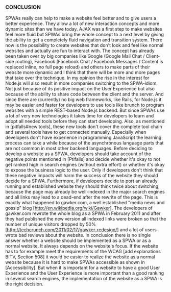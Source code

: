 ### CONCLUSION

SPWAs really can help to make a website feel better and to give users a better experience. They allow a lot of new interaction concepts and more dynamic sites than we have today. AJAX was a first step to make websites feel more fluid but SPWAs bring the whole concept to a next level by giving the ability to get a completely fluid navigation and transition system. There now is the possibility to create websites that don't look and feel like normal websites and actually are fun to interact with.
The concept has already been taken over by big companies like Google (Google Mail Chat / Client-side routing), Facebook (Facebook Chat / Facebook Messages / Content is replaced inline, no full page reload) and others to make parts of their website more dynamic and I think that there will be more and more pages that take over the technique. 
In my opinion the rise in the interest for Node.js will also result in more companies switching to the SPWA-idiom. Not just because of its positive impact on the User Experience but also because of the ability to share code between the client and the server. And since there are (currently) no big web frameworks, like Rails, for Node.js it may be easier and faster for developers to use tools like brunch to program websites with a simple REST-based Node.js backend.
But since SPWAs use a lot of very new technologies it takes time for developers to learn and adopt all needed tools before they can start developing. Also, as mentioned in [pitfalls#new tools], these new tools don't cover the complete tool chain and several tools have to get connected manually. Especially when developers don't have experience in programming JavaScript the learning process can take a while because of the asynchronous language parts that are not common in most other backend languages.
Before deciding to develop a website as a SPWA, developers should take account of the negative points mentioned in [Ptifalls] and decide whether it's okay to not get ranked high in search engines (without extra effort) or whether it's okay to expose the business logic to the user. Only if developers don't think that these negative impacts will harm the success of the website they should decide for a SPWA.
Furthermore, if developers decide to port an already running and established website they should think twice about switching, because the page may already be well-indexed in the major search engines and all links may lead to a dead-end after the rewrite of the page. This is exactly what happened to gawker.com, a well established "media news and gossip" blog [http://en.wikipedia.org/wiki/Gawker]. The developers of gawker.com rewrote the whole blog as a SPWA in February 2011 and after they had published the new version all indexed links were broken so that the number of unique visitors dropped by 50% [http://techcrunch.com/2011/02/17/gawker-redesign/] and a lot of users wrote bad reviews about the website.
In conclusion there is no single answer whether a website should be implemented as a SPWA or as a normal website. It always depends on the website's focus. If the website has to for example meet the requirements of the WCAG [add explanations BITV, Section 508] it would be easier to realize the website as a normal website because it is hard to make SPWAs accessible as shown in [Accessibility]. But when it is important for a website to have a good User Experience and the User Experience is more important than a good ranking in several search engines, the implementation of the website as a SPWA is the right decision.
